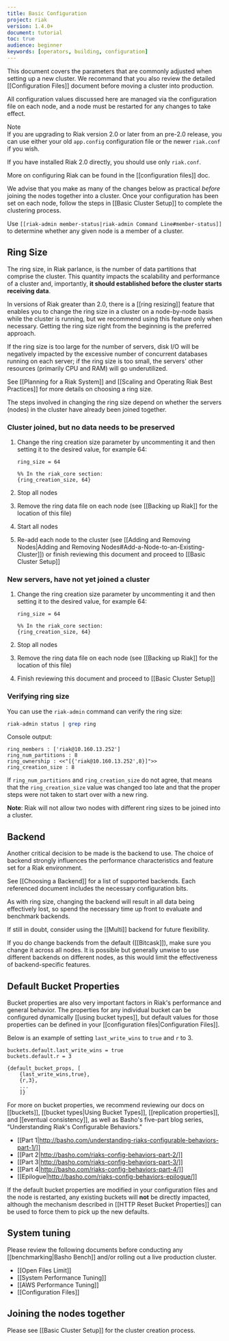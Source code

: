 ```yaml
---
title: Basic Configuration
project: riak
version: 1.4.0+
document: tutorial
toc: true
audience: beginner
keywords: [operators, building, configuration]
---
```


This document covers the parameters that are commonly adjusted when 
setting up a new cluster. We recommand that you also review the
detailed [[Configuration Files]] document before moving a cluster into
production.

All configuration values discussed here are managed via the
configuration file on each node, and a node must be restarted for any
changes to take effect.

<div class="note">
<div class="title">Note</div>
If you are upgrading to Riak version 2.0 or later from an pre-2.0 release, you can use either your old <code>app.config</code> configuration file or the newer <code>riak.conf</code> if you wish.
 
If you have installed Riak 2.0 directly, you should use only <code>riak.conf</code>.
 
More on configuring Riak can be found in the [[configuration files]] doc.
</div>

We advise that you make as many of the changes below as practical
_before_ joining the nodes together into a cluster. Once your configuration
has been set on each node, follow the steps in [[Basic Cluster Setup]] to
complete the clustering process.

Use `[[riak-admin member-status|riak-admin Command Line#member-status]]`
to determine whether any given node is a member of a cluster.

## Ring Size

The ring size, in Riak parlance, is the number of data partitions that
comprise the cluster. This quantity impacts the scalability and
performance of a cluster and, importantly, **it should established
before the cluster starts receiving data**.

In versions of Riak greater than 2.0, there is a [[ring resizing]] feature
that enables you to change the ring size in a cluster on a node-by-node
basis while the cluster is running, but we recommend using this feature
only when necessary. Getting the ring size right from the beginning is
the preferred approach.

If the ring size is too large for the number of servers, disk I/O will
be negatively impacted by the excessive number of concurrent databases
running on each server; if the ring size is too small, the servers' other
resources (primarily CPU and RAM) will go underutilized.

See [[Planning for a Riak System]] and [[Scaling and Operating Riak
Best Practices]] for more details on choosing a ring size.

The steps involved in changing the ring size depend on whether the
servers (nodes) in the cluster have already been joined together.

### Cluster joined, but no data needs to be preserved

1.  Change the ring creation size parameter by uncommenting it and then setting it to the desired value, for example 64:

    ```riakconf
    ring_size = 64
    ```

    ```appconfig
    %% In the riak_core section:
    {ring_creation_size, 64}
    ```

2.  Stop all nodes
3.  Remove the ring data file on each node (see [[Backing up Riak]] for the location of this file)
4.  Start all nodes
5.  Re-add each node to the cluster (see [[Adding and Removing Nodes|Adding and Removing Nodes#Add-a-Node-to-an-Existing-Cluster]]) or finish reviewing this document and proceed to [[Basic Cluster Setup]]

### New servers, have not yet joined a cluster

1.  Change the ring creation size parameter by uncommenting it and then setting it to the desired value, for example 64:

    ```riakconf
    ring_size = 64
    ```

    ```appconfig
    %% In the riak_core section:
    {ring_creation_size, 64}
    ```

2.  Stop all nodes
3.  Remove the ring data file on each node (see [[Backing up Riak]] for the location of this file)
4.  Finish reviewing this document and proceed to [[Basic Cluster Setup]]

### Verifying ring size

You can use the `riak-admin` command can verify the ring size:

```bash
riak-admin status | grep ring
```

Console output:

```
ring_members : ['riak@10.160.13.252']
ring_num_partitions : 8
ring_ownership : <<"[{'riak@10.160.13.252',8}]">>
ring_creation_size : 8
```

If `ring_num_partitions` and `ring_creation_size` do not agree, that
means that the `ring_creation_size` value was changed too late and that
the proper steps were not taken to start over with a new ring.

**Note**: Riak will not allow two nodes with different ring sizes to
be joined into a cluster.

## Backend

Another critical decision to be made is the backend to use. The
choice of backend strongly influences the performance characteristics
and feature set for a Riak environment.

See [[Choosing a Backend]] for a list of supported backends. Each
referenced document includes the necessary configuration bits.

As with ring size, changing the backend will result in all data being
effectively lost, so spend the necessary time up front to evaluate and
benchmark backends.

If still in doubt, consider using the [[Multi]] backend for future
flexibility.

If you do change backends from the default ([[Bitcask]]), make sure
you change it across all nodes. It is possible but generally unwise to
use different backends on different nodes, as this would limit the
effectiveness of backend-specific features.

## Default Bucket Properties

Bucket properties are also very important factors in Riak's performance and
general behavior. The properties for any individual bucket can be configured dynamically [[using bucket types]], but default values for those properties can be defined in your [[configuration files|Configuration Files]].

Below is an example of setting `last_write_wins` to `true` and `r` to 3.

```riakconf
buckets.default.last_write_wins = true
buckets.default.r = 3
```

```appconfig
{default_bucket_props, [
    {last_write_wins,true},
    {r,3},
    ...
    ]}
```

For more on bucket properties, we recommend reviewing our docs on [[buckets]], [[bucket types|Using Bucket Types]], [[replication properties]], and [[eventual consistency]], as well as Basho's five-part blog series, "Understanding Riak's Configurable Behaviors."

* [[Part 1|http://basho.com/understanding-riaks-configurable-behaviors-part-1/]]
* [[Part 2|http://basho.com/riaks-config-behaviors-part-2/]]
* [[Part 3|http://basho.com/riaks-config-behaviors-part-3/]]
* [[Part 4|http://basho.com/riaks-config-behaviors-part-4/]]
* [[Epilogue|http://basho.com/riaks-config-behaviors-epilogue/]]

If the default bucket properties are modified in your configuration files
and the node is restarted, any existing buckets will **not** be directly
impacted, although the mechanism described in [[HTTP Reset Bucket Properties]] can be used to force them to pick up the new defaults.

## System tuning

Please review the following documents before conducting any
[[benchmarking|Basho Bench]] and/or rolling out a live production
cluster.

* [[Open Files Limit]]
* [[System Performance Tuning]]
* [[AWS Performance Tuning]]
* [[Configuration Files]]

## Joining the nodes together

Please see [[Basic Cluster Setup]] for the cluster creation process.
